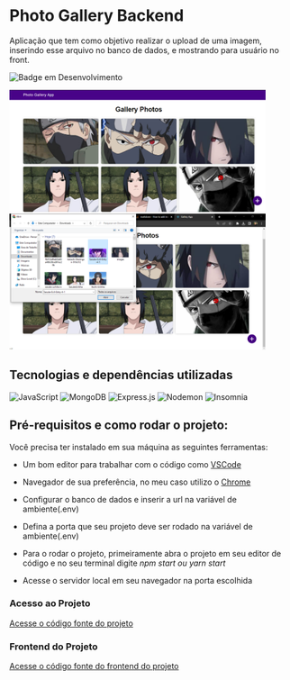 # Photo Gallery Backend 

Aplicação que tem como objetivo realizar o upload de uma imagem, inserindo esse arquivo no banco de dados, e mostrando para usuário no front.

![Badge em Desenvolvimento](http://img.shields.io/static/v1?label=STATUS&message=EM%20DESENVOLVIMENTO&color=GREEN&style=for-the-badge)

<img src="https://github.com/matheushenriquecsb/photo-gallery-backend/blob/main/image/Project.png?raw=true" width="455"/> <img src="https://github.com/matheushenriquecsb/photo-gallery-backend/blob/main/image/Project1 .png?raw=true" width="455"/>

## Tecnologias e dependências utilizadas

![JavaScript](https://img.shields.io/badge/javascript-%23323330.svg?style=for-the-badge&logo=javascript&logoColor=%23F7DF1E)
![MongoDB](https://img.shields.io/badge/MongoDB-%234ea94b.svg?style=for-the-badge&logo=mongodb&logoColor=white)
![Express.js](https://img.shields.io/badge/express.js-%23404d59.svg?style=for-the-badge&logo=express&logoColor=%2361DAFB)
![Nodemon](https://img.shields.io/badge/NODEMON-%23323330.svg?style=for-the-badge&logo=nodemon&logoColor=%BBDEAD)
![Insomnia](https://img.shields.io/badge/Insomnia-black?style=for-the-badge&logo=insomnia&logoColor=5849BE)

## Pré-requisitos e como rodar o projeto:

  Você precisa ter instalado em sua máquina as seguintes ferramentas:<br>
- Um bom editor para trabalhar com o código como [VSCode](https://code.visualstudio.com/)<br>
- Navegador de sua preferência, no meu caso utilizo o [Chrome](https://www.google.com/intl/pt-BR/chrome/)<br>

- Configurar o banco de dados e inserir a url na variável de ambiente(.env)<br>
- Defina a porta que seu projeto deve ser rodado na variável de ambiente(.env)<br>
- Para o rodar o projeto, primeiramente abra o projeto em seu editor de código e no seu terminal digite <i>npm start ou yarn start</i><br>
- Acesse o servidor local em seu navegador na porta escolhida   

### Acesso ao Projeto

 [Acesse o código fonte do projeto](https://github.com/matheushenriquecsb/photo-gallery-backend) 
 
### Frontend do Projeto

 [Acesse o código fonte do frontend do projeto](https://github.com/matheushenriquecsb/photo-gallery-frontend) 
